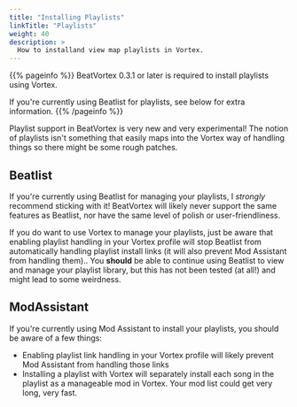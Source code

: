 ```yaml
---
title: "Installing Playlists"
linkTitle: "Playlists"
weight: 40
description: >
  How to installand view map playlists in Vortex.
---
```


{{% pageinfo %}}
BeatVortex 0.3.1 or later is required to install playlists using Vortex.

If you're currently using Beatlist for playlists, see below for extra information.
{{% /pageinfo %}}

Playlist support in BeatVortex is very new and very experimental! The notion of playlists isn't something that easily maps into the Vortex way of handling things so there might be some rough patches.


## Beatlist

If you're currently using Beatlist for managing your playlists, I *strongly* recommend sticking with it! BeatVortex will likely never support the same features as Beatlist, nor have the same level of polish or user-friendliness.

If you do want to use Vortex to manage your playlists, just be aware that enabling playlist handling in your Vortex profile will stop Beatlist from automatically handling playlist install links (it will also prevent Mod Assistant from handling them).. You **should** be able to continue using Beatlist to view and manage your playlist library, but this has not been tested (at all!) and might lead to some weirdness.

## ModAssistant

If you're currently using Mod Assistant to install your playlists, you should be aware of a few things:

- Enabling playlist link handling in your Vortex profile will likely prevent Mod Assistant from handling those links
- Installing a playlist with Vortex will separately install each song in the playlist as a manageable mod in Vortex. Your mod list could get very long, very fast.
